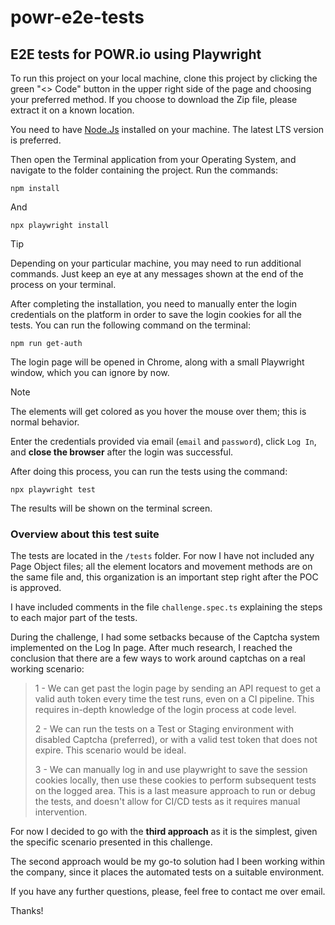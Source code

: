 # powr-e2e-tests
## E2E tests for POWR.io using Playwright 

To run this project on your local machine, clone this project by clicking the green "<> Code" button in the upper right side of the page and choosing your preferred method. If you choose to download the Zip file, please extract it on a known location. 

You need to have [Node.Js](https://nodejs.org/) installed on your machine. The latest LTS version is preferred.

Then open the Terminal application from your Operating System, and navigate to the folder containing the project. Run the commands:

    npm install

And

    npx playwright install

> [!TIP]
> Depending on your particular machine, you may need to run additional commands. Just keep an eye at any messages shown at the end of the process on your terminal.

After completing the installation, you need to manually enter the login credentials on the platform in order to save the login cookies for all the tests. You can run the following command on the terminal:

    npm run get-auth

The login page will be opened in Chrome, along with a small Playwright window, which you can ignore by now. 


> [!NOTE]
> The elements will get colored as you hover the mouse over them; this is normal behavior.

Enter the credentials provided via email (`email` and `password`), click `Log In`, and **close the browser** after the login was successful. 

After doing this process, you can run the tests using the command:

    npx playwright test

The results will be shown on the terminal screen.


### Overview about this test suite

The tests are located in the `/tests` folder. For now I have not included any Page Object files; all the element locators and movement methods are on the same file and, this organization is an important step right after the POC is approved.

I have included comments in the file `challenge.spec.ts` explaining the steps to each major part of the tests.

During the challenge, I had some setbacks because of the Captcha system implemented on the Log In page. After much research, I reached the conclusion that there are a few ways to work around captchas on a real working scenario:

> 1 - We can get past the login page by sending an API request to get a valid auth token every time the test runs, even on a CI pipeline. This requires in-depth knowledge of the login process at code level.
>
> 2 - We can run the tests on a Test or Staging environment with disabled Captcha (preferred), or with a valid test token that does not expire. This scenario would be ideal.
>
> 3 - We can manually log in and use playwright to save the session cookies locally, then use these cookies to perform subsequent tests on the logged area. This is a last measure approach to run or debug the tests, and doesn't allow for CI/CD tests as it requires manual intervention.

For now I decided to go with the **third approach** as it is the simplest, given the specific scenario presented in this challenge.

The second approach would be my go-to solution had I been working within the company, since it places the automated tests on a suitable environment.

If you have any further questions, please, feel free to contact me over email.

Thanks!